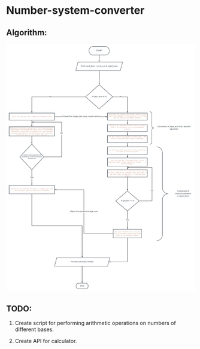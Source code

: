 # Number-system-converter

## Algorithm:

![](./Any-to-Any-Converter-1.jpg?raw=true)


## TODO:

1. Create script for performing arithmetic operations on numbers of different bases.

2. Create API for calculator.
